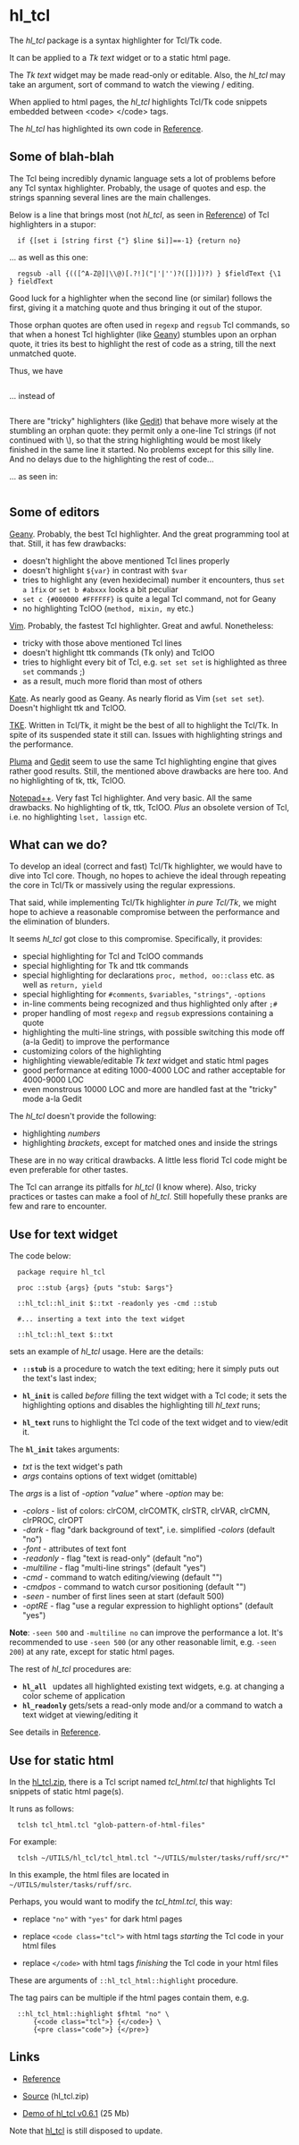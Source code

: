 # hl_tcl

The *hl_tcl* package is a syntax highlighter for Tcl/Tk code.

It can be applied to a *Tk text* widget or to a static html page.

The *Tk text* widget may be made read-only or editable. Also, the *hl_tcl* may take an argument, sort of command to watch the viewing / editing.

When applied to html pages, the *hl_tcl* highlights Tcl/Tk code snippets embedded between &lt;code&gt; &lt;/code&gt; tags.

The *hl_tcl* has highlighted its own code in [Reference](https://aplsimple.github.io/en/tcl/hl_tcl/hl_tcl.html).

## Some of blah-blah

The Tcl being incredibly dynamic language sets a lot of problems before any Tcl syntax highlighter. Probably, the usage of quotes and esp. the strings spanning several lines are the main challenges.

Below is a line that brings most (not *hl_tcl*, as seen in [Reference](https://aplsimple.github.io/en/tcl/hl_tcl/hl_tcl.html)) of Tcl highlighters in a stupor:

      if {[set i [string first {"} $line $i]]==-1} {return no}

... as well as this one:

      regsub -all {(([^A-Z@]|\\@)[.?!]("|'|'')?([])])?) } $fieldText {\1  } fieldText

Good luck for a highlighter when the second line (or similar) follows the first, giving it a matching quote and thus bringing it out of the stupor.
 
Those orphan quotes are often used in `regexp` and `regsub` Tcl commands, so that when a honest Tcl highlighter (like <a href="https://www.geany.org" title="Geany IDE">Geany</a>) stumbles upon an orphan quote, it tries its best to highlight the rest of code as a string, till the next unmatched quote.

Thus, we have

<img src="https://aplsimple.github.io/en/tcl/hl_tcl/files/hltcl1.png" class="media" alt="">

... instead of

<img src="https://aplsimple.github.io/en/tcl/hl_tcl/files/hltcl2.png" class="media" alt="">

There are "tricky" highlighters (like <a href="https://wiki.gnome.org/Apps/Gedit" title="Gedit editor">Gedit</a>) that behave more wisely at the stumbling an orphan quote: they permit only a one-line Tcl strings (if not continued with \\), so that the string highlighting would be most likely finished in the same line it started. No problems except for this silly line. And no delays due to the highlighting the rest of code...

... as seen in:

<img src="https://aplsimple.github.io/en/tcl/hl_tcl/files/hltcl3.png" class="media" alt="">

## Some of editors

<a href="https://www.geany.org" title="Geany IDE">Geany</a>. Probably, the best Tcl highlighter. And the great programming tool at that. Still, it has few drawbacks:

   * doesn't highlight the above mentioned Tcl lines properly
   * doesn't highlight `${var}` in contrast with `$var`
   * tries to highlight any (even hexidecimal) number it encounters, thus `set a 1fix` or `set b #abxxx` looks a bit peculiar
   * `set c {#000000 #FFFFFF}` is quite a legal Tcl command, not for Geany
   * no highlighting TclOO (`method, mixin, my` etc.)

<a href="http://www.vim.org/" title="Vim editor">Vim</a>. Probably, the fastest Tcl highlighter. Great and awful. Nonetheless:

   * tricky with those above mentioned Tcl lines
   * doesn't highlight ttk commands (Tk only) and TclOO
   * tries to highlight every bit of Tcl, e.g. `set set set` is highlighted as three `set` commands ;)
   * as a result, much more florid than most of others

<a href="https://kate-editor.org" title="Kate editor">Kate</a>. As nearly good as Geany. As nearly florid as Vim (`set set set`). Doesn't highlight ttk and TclOO.

<a href="https://github.com/phase1geo/tke/" title="TKE editor">TKE</a>. Written in Tcl/Tk, it might be the best of all to highlight the Tcl/Tk. In spite of its suspended state it still can. Issues with highlighting strings and the performance.

<a href="http://mate-desktop.org" title="Pluma editor">Pluma</a> and <a href="https://wiki.gnome.org/Apps/Gedit" title="Gedit editor">Gedit</a> seem to use the same Tcl highlighting engine that gives rather good results. Still, the mentioned above drawbacks are here too. And no highlighting of tk, ttk, TclOO.

<a href="https://notepad-plus-plus.org/" title="Notepad++ official site">Notepad++</a>. Very fast Tcl highlighter. And very basic. All the same drawbacks. No highlighting of tk, ttk, TclOO. *Plus* an obsolete version of Tcl, i.e. no highlighting `lset, lassign` etc.

## What can we do?

To develop an ideal (correct and fast) Tcl/Tk highlighter, we would have to dive into Tcl core. Though, no hopes to achieve the ideal through repeating the core in Tcl/Tk or massively using the regular expressions.

That said, while implementing Tcl/Tk highlighter *in pure Tcl/Tk*, we might hope to achieve a reasonable compromise between the performance and the elimination of blunders.

It seems *hl_tcl* got close to this compromise. Specifically, it provides:

  * special highlighting for Tcl and TclOO commands
  * special highlighting for Tk and ttk commands
  * special highlighting for declarations `proc, method, oo::class` etc. as well as `return, yield`
  * special highlighting for `#comments`, `$variables`, `"strings"`, `-options`
  * in-line comments being recognized and thus highlighted only after `;#`
  * proper handling of most `regexp` and `regsub` expressions containing a quote
  * highlighting the multi-line strings, with possible switching this mode off (a-la Gedit) to improve the performance
  * customizing colors of the highlighting
  * highlighting viewable/editable *Tk text* widget and static html pages
  * good performance at editing 1000-4000 LOC and rather acceptable for 4000-9000 LOC
  * even monstrous 10000 LOC and more are handled fast at the "tricky" mode a-la Gedit
	
The *hl_tcl* doesn't provide the following:

  * highlighting *numbers*
  * highlighting *brackets*, except for matched ones and inside the strings

These are in no way critical drawbacks. A little less florid Tcl code might be even preferable for other tastes.

The Tcl can arrange its pitfalls for *hl_tcl* (I know where). Also, tricky practices or tastes can make a fool of *hl_tcl*. Still hopefully these pranks are few and rare to encounter.

## Use for text widget

The code below:

      package require hl_tcl

      proc ::stub {args} {puts "stub: $args"}

      ::hl_tcl::hl_init $::txt -readonly yes -cmd ::stub

      #... inserting a text into the text widget

      ::hl_tcl::hl_text $::txt

sets an example of *hl_tcl* usage. Here are the details:

  * **`::stub`** is a procedure to watch the text editing; here it simply puts out the text's last index;

  * **`hl_init`** is called *before* filling the text widget with a Tcl code; it sets the highlighting options and disables the highlighting till *hl_text* runs;

  * **`hl_text`** runs to highlight the Tcl code of the text widget and to view/edit it.

The **`hl_init`** takes arguments:

   * *txt* is the text widget's path
   * *args* contains options of text widget (omittable)

The *args* is a list of *-option "value"* where *-option* may be:

   * *-colors* - list of colors: clrCOM, clrCOMTK, clrSTR, clrVAR, clrCMN, clrPROC, clrOPT
   * *-dark* - flag "dark background of text", i.e. simplified *-colors* (default "no")
   * *-font* - attributes of text font
   * *-readonly* - flag "text is read-only" (default "no")
   * *-multiline* - flag "multi-line strings" (default "yes")
   * *-cmd* - command to watch editing/viewing (default "")
   * *-cmdpos* - command to watch cursor positioning (default "")
   * *-seen* - number of first lines seen at start (default 500)
   * *-optRE* - flag "use a regular expression to highlight options" (default "yes")

**Note**: `-seen 500` and `-multiline no` can improve the performance a lot. It's recommended to use `-seen 500` (or any other reasonable limit, e.g. `-seen 200`) at any rate, except for static html pages.

The rest of *hl_tcl* procedures are:

   *  **`hl_all `** updates all highlighted existing text widgets, e.g. at changing a color scheme of application
   *  **`hl_readonly`** gets/sets a read-only mode and/or a command to watch a text widget at viewing/editing it

See details in [Reference](https://aplsimple.github.io/en/tcl/hl_tcl/hl_tcl.html).


## Use for static html

In the [hl_tcl.zip](https://chiselapp.com/user/aplsimple/repository/hl_tcl/download), there is a Tcl script named *tcl_html.tcl* that highlights Tcl snippets of static html page(s). 

It runs as follows:

      tclsh tcl_html.tcl "glob-pattern-of-html-files"

For example:

      tclsh ~/UTILS/hl_tcl/tcl_html.tcl "~/UTILS/mulster/tasks/ruff/src/*"

In this example, the html files are located in `~/UTILS/mulster/tasks/ruff/src`.

Perhaps, you would want to modify the *tcl_html.tcl*, this way:

   * replace `"no"` with `"yes"` for dark html pages

   * replace `<code class="tcl">` with html tags *starting* the Tcl code in your html files

   * replace `</code>` with html tags *finishing* the Tcl code in your html files

These are arguments of `::hl_tcl_html::highlight` procedure.

The tag pairs can be multiple if the html pages contain them, e.g.

      ::hl_tcl_html::highlight $fhtml "no" \
          {<code class="tcl">} {</code>} \
          {<pre class="code">} {</pre>}

## Links

  * [Reference](https://aplsimple.github.io/en/tcl/hl_tcl/hl_tcl.html)

  * [Source](https://chiselapp.com/user/aplsimple/repository/hl_tcl/download) (hl_tcl.zip)

  * [Demo of hl_tcl v0.6.1](https://github.com/aplsimple/hl_tcl/releases/download/hl_tcl-0.6.1/hl_tcl-0.6.1.mp4) (25 Mb)

Note that [hl_tcl](https://aplsimple.github.io/en/tcl/hl_tcl/hl_tcl.html) is still disposed to update.
